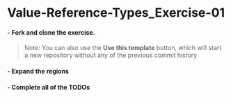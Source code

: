# Value-Reference-Types_Exercise-01

#### - Fork and clone the exercise. 
> Note: You can also use the **Use this template** button, which will start a new repository without any of the previous commit history
#### - Expand the **regions**
#### - Complete all of the TODOs
